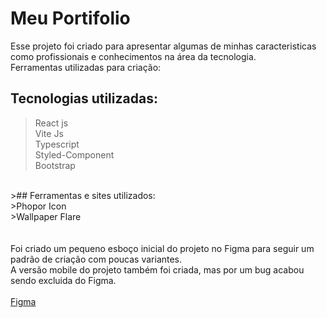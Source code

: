 # Meu Portifolio
Esse projeto foi criado para apresentar algumas de minhas caracteristicas como profissionais e conhecimentos na área da tecnologia.<br/>
Ferramentas utilizadas para criação:<br/>

## Tecnologias utilizadas:<br/>
>React js <br/>
>Vite Js <br/>
>Typescript <br/>
>Styled-Component <br/>
>Bootstrap <br/>
<br/>
>## Ferramentas e sites utilizados:<br/>
>Phopor Icon<br/>
>Wallpaper Flare <br/>

<br/>
<br/>
Foi criado um pequeno esboço inicial do projeto no Figma para seguir um padrão de criação com poucas variantes.<br/>
A versão mobile do projeto também foi criada, mas por um bug acabou sendo excluida do Figma.<br/>
<br/>
<a href="https://www.figma.com/community/file/1134637571456376160" target="_blank">Figma</a>

